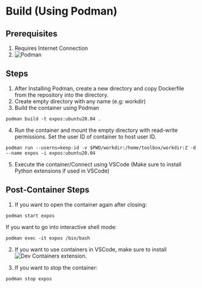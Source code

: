 # Build (Using Podman)
## Prerequisites
1. Requires Internet Connection
2. ![Podman](https://podman.io)

## Steps
1. After Installing Podman, create a new directory and copy Dockerfile from the repository into the directory.
2. Create empty directory with any name (e.g: workdir)
3. Build the container using Podman
```
podman build -t expos:ubuntu20.04 .
```

4. Run the container and mount the empty directory with read-write permissions. Set the user ID of container to host user ID.
```
podman run --userns=keep-id -v $PWD/workdir:/home/toolbox/workdir:Z -d --name expos -i expos:ubuntu20.04
```

5. Execute the container/Connect using VSCode (Make sure to install Python extensions if used in VSCode)

## Post-Container Steps
1. If you want to open the container again after closing:
```
podman start expos
```

If you want to go into interactive shell mode:
```
podman exec -it expos /bin/bash
```

2. If you want to use containers in VSCode, make sure to install ![Dev Containers](https://marketplace.visualstudio.com/items?itemName=ms-vscode-remote.remote-containers) extension.

3. If you want to stop the container:
```
podman stop expos
```
